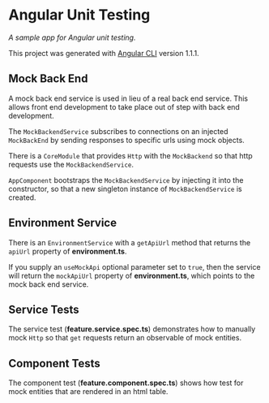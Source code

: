 # Angular Unit Testing

_A sample app for Angular unit testing._

This project was generated with [Angular CLI](https://github.com/angular/angular-cli) version 1.1.1.

## Mock Back End

A mock back end service is used in lieu of a real back end service. This allows front end development to take place out of step with back end development.

The `MockBackendService` subscribes to connections on an injected `MockBackEnd` by sending responses to specific urls using mock objects.

There is a `CoreModule` that provides `Http` with the `MockBackend` so that http requests use the `MockBackendService`.

`AppComponent` bootstraps the `MockBackendService` by injecting it into the constructor, so that a new singleton instance of `MockBackendService` is created.

## Environment Service

There is an `EnvironmentService` with a `getApiUrl` method that returns the `apiUrl` property of **environment.ts**.

If you supply an `useMockApi` optional parameter set to `true`, then the service will return the `mockApiUrl` property of **environment.ts**, which points to the mock back end service.

## Service Tests

The service test (**feature.service.spec.ts**) demonstrates how to manually mock `Http` so that `get` requests return an observable of mock entities.

## Component Tests

The component test (**feature.component.spec.ts**) shows how test for mock entities that are rendered in an html table.
